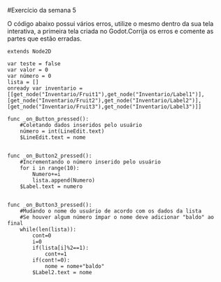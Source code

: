 #Exercício da semana 5

O código abaixo possui vários erros, utilize o mesmo dentro da sua tela interativa, a primeira tela criada no Godot.Corrija os erros e comente as partes que estão erradas.
```
extends Node2D

var teste = false
var valor = 0
var número = 0
lista = []
onready var inventario = [[get_node("Inventario/Fruit1"),get_node("Inventario/Label1")],[get_node("Inventario/Fruit2"),get_node("Inventario/Label2")],[get_node("Inventario/Fruit3"),get_node("Inventario/Label3")]]

func _on_Button_pressed():
	#Coletando dados inseridos pelo usuário
	número = int(LineEdit.text)
	$LineEdit.text = nome


func _on_Button2_pressed():
	#Incrementando o número inserido pelo usuário
	for i in range(10):
		Numero+=i
		lista.append(Numero)
	$Label.text = numero


func _on_Button3_pressed():
	#Mudando o nome do usuário de acordo com os dados da lista
	#Se houver algum número ímpar o nome deve adicionar "baldo" ao final
	while(len(lista)):
		cont=0
		i=0
		if(lista[i]%2==1):
			cont+=1
		if(cont!=0):
			nome = nome+"baldo"
		$Label2.text = nome
```

